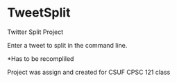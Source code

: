 # TweetSplit
Twitter Split Project

Enter a tweet to split in the command line.

*Has to be recompliled

Project was assign and created for CSUF CPSC 121 class
